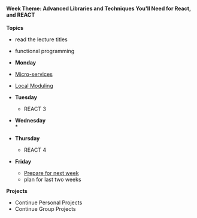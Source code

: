 
<h4 class="weektheme">Week Theme: Advanced Libraries and Techniques You'll Need for React, and REACT</h4>

  
**Topics**  
  * read the lecture titles  
  * functional programming

*  **Monday**  
  * [Micro-services](https://github.com/jankeLearning/content-md/blob/master/app-design/07-services.md) 
  * [Local Moduling](https://github.com/jankeLearning/content-md/blob/master/npm-modules/09-local-moduling.md)  
  
* **Tuesday**  
  * REACT 3  

* **Wednesday**  
  *     

* **Thursday**  
  * REACT 4   

* **Friday**  
  * [Prepare for next week](https://github.com/jankeLearning/projects/blob/master/09-collaboration-week/0-friday-before.md)
  * plan for last two weeks


**Projects**
  * Continue Personal Projects
  * Continue Group Projects




